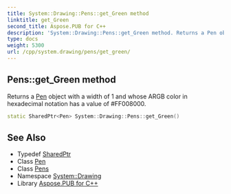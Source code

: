 ```yaml
---
title: System::Drawing::Pens::get_Green method
linktitle: get_Green
second_title: Aspose.PUB for C++
description: 'System::Drawing::Pens::get_Green method. Returns a Pen object with a width of 1 and whose ARGB color in hexadecimal notation has a value of #FF008000 in C++.'
type: docs
weight: 5300
url: /cpp/system.drawing/pens/get_green/
---
```

## Pens::get_Green method


Returns a [Pen](../../pen/) object with a width of 1 and whose ARGB color in hexadecimal notation has a value of #FF008000.

```cpp
static SharedPtr<Pen> System::Drawing::Pens::get_Green()
```

## See Also

* Typedef [SharedPtr](../../../system/sharedptr/)
* Class [Pen](../../pen/)
* Class [Pens](../)
* Namespace [System::Drawing](../../)
* Library [Aspose.PUB for C++](../../../)
